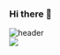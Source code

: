 <!--
**Sangmin-Jeon/Sangmin-Jeon** is a ✨ _special_ ✨ repository because its `README.md` (this file) appears on your GitHub profile.

Here are some ideas to get you started:

- 🔭 I’m currently working on ...
- 🌱 I’m currently learning ...
- 👯 I’m looking to collaborate on ...
- 🤔 I’m looking for help with ...
- 💬 Ask me about ...
- 📫 How to reach me: ...
- 😄 Pronouns: ...
- ⚡ Fun fact: ...
-->
### Hi there 👋

![header](https://capsule-render.vercel.app/api?type=waving&color=8977AD&section=header&text=Sangmin's%20github&fontColor=ffffff)   
<img src="https://img.shields.io/badge/-iOS-%23000000?logo=Apple&logoColor=white"/>
